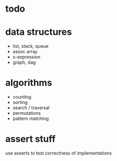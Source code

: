 # todo

# data structures 

* list, stack, queue
* assoc array
* s-expression
* graph, dag

# algorithms

* counting 
* sorting 
* search / traversal
* permutations
* pattern matching

# assert stuff 
use asserts to test correctness of implementations
